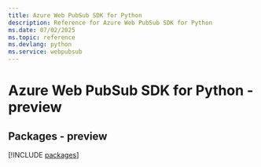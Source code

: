 ```yaml
---
title: Azure Web PubSub SDK for Python
description: Reference for Azure Web PubSub SDK for Python
ms.date: 07/02/2025
ms.topic: reference
ms.devlang: python
ms.service: webpubsub
---
```

# Azure Web PubSub SDK for Python - preview
## Packages - preview
[!INCLUDE [packages](web-pubsub-index.md)]